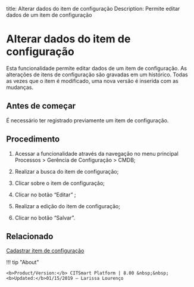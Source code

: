 title: Alterar dados do item de configuração
Description: Permite editar dados de um item de configuração
# Alterar dados do item de configuração

Esta funcionalidade permite editar dados de um item de configuração. As alterações de itens de configuração são gravadas em um histórico. Todas as vezes que o item é modificado, uma nova versão é inserida com as mudanças.

Antes de começar
--------------------

É necessário ter registrado previamente um item de configuração.

Procedimento
----------------

1.  Acessar a funcionalidade através da navegação no menu principal Processos \>
    Gerência de Configuração \> CMDB;

2.  Realizar a busca do item de configuração;

3.  Clicar sobre o item de configuração;

4.  Clicar no botão “Editar” ;

5.  Realizar a edição do item de configuração;

6.  Clicar no botão “Salvar”.

Relacionado
----------------

[Cadastrar item de configuração](/pt-br/citsmart-platform-8/processes/configuration/use/register-CI.html)

!!! tip "About"

    <b>Product/Version:</b> CITSmart Platform | 8.00 &nbsp;&nbsp;
    <b>Updated:</b>01/15/2019 – Larissa Lourenço
